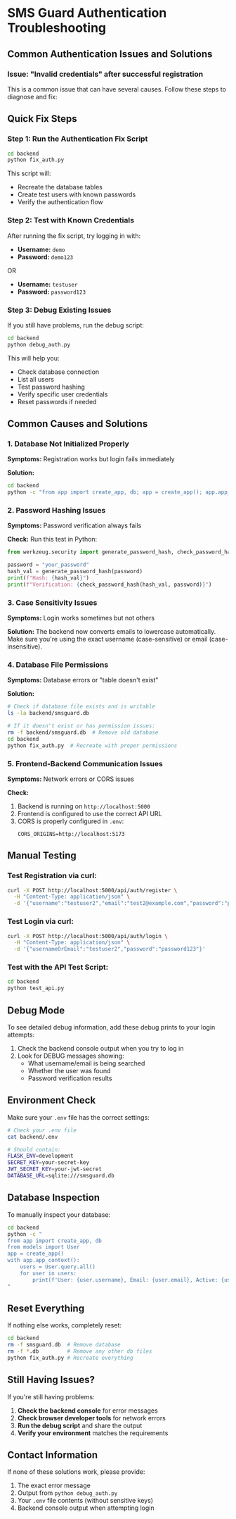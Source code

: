 # SMS Guard Authentication Troubleshooting

## Common Authentication Issues and Solutions

### Issue: "Invalid credentials" after successful registration

This is a common issue that can have several causes. Follow these steps to diagnose and fix:

## Quick Fix Steps

### Step 1: Run the Authentication Fix Script
```bash
cd backend
python fix_auth.py
```

This script will:
- Recreate the database tables
- Create test users with known passwords
- Verify the authentication flow

### Step 2: Test with Known Credentials
After running the fix script, try logging in with:
- **Username:** `demo`
- **Password:** `demo123`

OR

- **Username:** `testuser`
- **Password:** `password123`

### Step 3: Debug Existing Issues
If you still have problems, run the debug script:
```bash
cd backend
python debug_auth.py
```

This will help you:
- Check database connection
- List all users
- Test password hashing
- Verify specific user credentials
- Reset passwords if needed

## Common Causes and Solutions

### 1. Database Not Initialized Properly
**Symptoms:** Registration works but login fails immediately

**Solution:**
```bash
cd backend
python -c "from app import create_app, db; app = create_app(); app.app_context().push(); db.drop_all(); db.create_all(); print('Database reset complete')"
```

### 2. Password Hashing Issues
**Symptoms:** Password verification always fails

**Check:** Run this test in Python:
```python
from werkzeug.security import generate_password_hash, check_password_hash

password = "your_password"
hash_val = generate_password_hash(password)
print(f"Hash: {hash_val}")
print(f"Verification: {check_password_hash(hash_val, password)}")
```

### 3. Case Sensitivity Issues
**Symptoms:** Login works sometimes but not others

**Solution:** The backend now converts emails to lowercase automatically. Make sure you're using the exact username (case-sensitive) or email (case-insensitive).

### 4. Database File Permissions
**Symptoms:** Database errors or "table doesn't exist"

**Solution:**
```bash
# Check if database file exists and is writable
ls -la backend/smsguard.db

# If it doesn't exist or has permission issues:
rm -f backend/smsguard.db  # Remove old database
cd backend
python fix_auth.py  # Recreate with proper permissions
```

### 5. Frontend-Backend Communication Issues
**Symptoms:** Network errors or CORS issues

**Check:**
1. Backend is running on `http://localhost:5000`
2. Frontend is configured to use the correct API URL
3. CORS is properly configured in `.env`:
   ```
   CORS_ORIGINS=http://localhost:5173
   ```

## Manual Testing

### Test Registration via curl:
```bash
curl -X POST http://localhost:5000/api/auth/register \
  -H "Content-Type: application/json" \
  -d '{"username":"testuser2","email":"test2@example.com","password":"password123"}'
```

### Test Login via curl:
```bash
curl -X POST http://localhost:5000/api/auth/login \
  -H "Content-Type: application/json" \
  -d '{"usernameOrEmail":"testuser2","password":"password123"}'
```

### Test with the API Test Script:
```bash
cd backend
python test_api.py
```

## Debug Mode

To see detailed debug information, add these debug prints to your login attempts:

1. Check the backend console output when you try to log in
2. Look for DEBUG messages showing:
   - What username/email is being searched
   - Whether the user was found
   - Password verification results

## Environment Check

Make sure your `.env` file has the correct settings:
```bash
# Check your .env file
cat backend/.env

# Should contain:
FLASK_ENV=development
SECRET_KEY=your-secret-key
JWT_SECRET_KEY=your-jwt-secret
DATABASE_URL=sqlite:///smsguard.db
```

## Database Inspection

To manually inspect your database:
```bash
cd backend
python -c "
from app import create_app, db
from models import User
app = create_app()
with app.app_context():
    users = User.query.all()
    for user in users:
        print(f'User: {user.username}, Email: {user.email}, Active: {user.is_active}')
"
```

## Reset Everything

If nothing else works, completely reset:
```bash
cd backend
rm -f smsguard.db  # Remove database
rm -f *.db         # Remove any other db files
python fix_auth.py # Recreate everything
```

## Still Having Issues?

If you're still having problems:

1. **Check the backend console** for error messages
2. **Check browser developer tools** for network errors
3. **Run the debug script** and share the output
4. **Verify your environment** matches the requirements

## Contact Information

If none of these solutions work, please provide:
1. The exact error message
2. Output from `python debug_auth.py`
3. Your `.env` file contents (without sensitive keys)
4. Backend console output when attempting login
